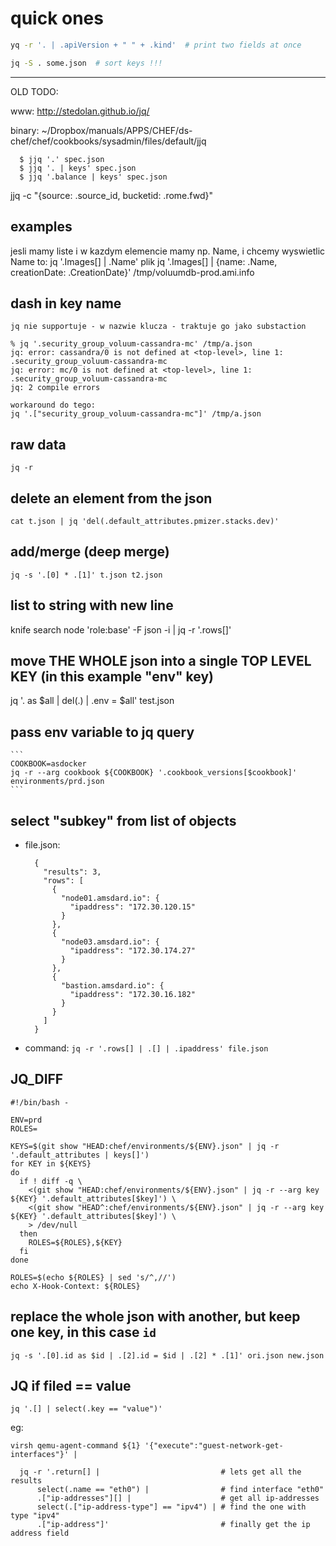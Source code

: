 # quick ones

```sh
yq -r '. | .apiVersion + " " + .kind'  # print two fields at once
```

```sh
jq -S . some.json  # sort keys !!!
```


---

OLD TODO:



www: http://stedolan.github.io/jq/

binary: ~/Dropbox/manuals/APPS/CHEF/ds-chef/chef/cookbooks/sysadmin/files/default/jjq


      $ jjq '.' spec.json
      $ jjq '. | keys' spec.json
      $ jjq '.balance | keys' spec.json



jjq -c "{source: .source_id, bucketid: .rome.fwd}"


## examples
jesli mamy liste i w kazdym elemencie mamy np. Name, i chcemy wyswietlic Name to:
  jq '.Images[] | .Name' plik
  jq '.Images[] | {name: .Name, creationDate: .CreationDate}' /tmp/voluumdb-prod.ami.info

## dash in key name
    jq nie supportuje - w nazwie klucza - traktuje go jako substaction

    % jq '.security_group_voluum-cassandra-mc' /tmp/a.json
    jq: error: cassandra/0 is not defined at <top-level>, line 1:
    .security_group_voluum-cassandra-mc
    jq: error: mc/0 is not defined at <top-level>, line 1:
    .security_group_voluum-cassandra-mc
    jq: 2 compile errors

    workaround do tego:
    jq '.["security_group_voluum-cassandra-mc"]' /tmp/a.json



## raw data
    jq -r

## delete an element from the json
```
cat t.json | jq 'del(.default_attributes.pmizer.stacks.dev)'
```

## add/merge (deep merge)
```
jq -s '.[0] * .[1]' t.json t2.json
```

## list to string with new line
knife search node 'role:base' -F json -i | jq -r '.rows[]'

##  move THE WHOLE json into a single TOP LEVEL KEY (in this example "env" key)
jq '. as $all | del(.) | .env = $all'  test.json

## pass env variable to jq query
    ```
    COOKBOOK=asdocker
    jq -r --arg cookbook ${COOKBOOK} '.cookbook_versions[$cookbook]' environments/prd.json
    ```

## select "subkey" from list of objects
- file.json:
    ```
      {
        "results": 3,
        "rows": [
          {
            "node01.amsdard.io": {
              "ipaddress": "172.30.120.15"
            }
          },
          {
            "node03.amsdard.io": {
              "ipaddress": "172.30.174.27"
            }
          },
          {
            "bastion.amsdard.io": {
              "ipaddress": "172.30.16.182"
            }
          }
        ]
      }
    ```
- command: `jq -r '.rows[] | .[] | .ipaddress' file.json`

## JQ_DIFF
```
#!/bin/bash -

ENV=prd
ROLES=

KEYS=$(git show "HEAD:chef/environments/${ENV}.json" | jq -r '.default_attributes | keys[]')
for KEY in ${KEYS}
do
  if ! diff -q \
    <(git show "HEAD:chef/environments/${ENV}.json" | jq -r --arg key ${KEY} '.default_attributes[$key]') \
    <(git show "HEAD^:chef/environments/${ENV}.json" | jq -r --arg key ${KEY} '.default_attributes[$key]') \
    > /dev/null
  then
    ROLES=${ROLES},${KEY}
  fi
done

ROLES=$(echo ${ROLES} | sed 's/^,//')
echo X-Hook-Context: ${ROLES}
```

## replace the whole json with another, but keep one key, in this case `id`
```
jq -s '.[0].id as $id | .[2].id = $id | .[2] * .[1]' ori.json new.json
```

## JQ if filed == value

```
jq '.[] | select(.key == "value")'
```

eg:
```
virsh qemu-agent-command ${1} '{"execute":"guest-network-get-interfaces"}' |

  jq -r '.return[] |                           # lets get all the results
      select(.name == "eth0") |                # find interface "eth0"
      .["ip-addresses"][] |                    # get all ip-addresses
      select(.["ip-address-type"] == "ipv4") | # find the one with type "ipv4"
      .["ip-address"]'                         # finally get the ip address field
```
